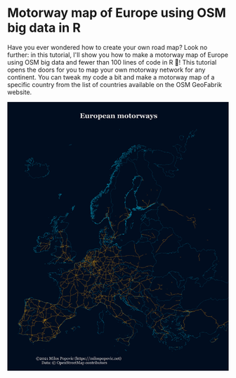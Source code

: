 # Motorway map of Europe using OSM big data in R

Have you ever wondered how to create your own road map? Look no further: in this tutorial, I'll show you how to make a motorway map of Europe using OSM big data and fewer than 100 lines of code in R 🤗! This tutorial opens the doors for you to map your own motorway network for any continent. You can tweak my code a bit and make a motorway map of a specific country from the list of countries available on the OSM GeoFabrik website.


![alt text](https://github.com/milos-agathon/motorway-map-of-Europe/blob/main/eur_motorways.png?raw=true)
